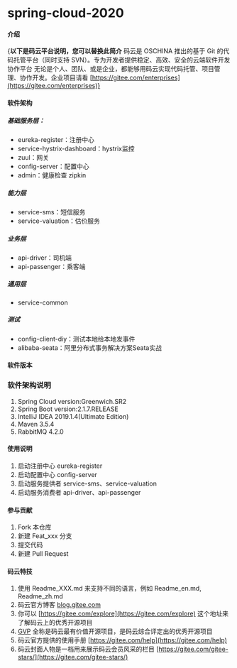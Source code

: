 # spring-cloud-2020

#### 介绍
{**以下是码云平台说明，您可以替换此简介**
码云是 OSCHINA 推出的基于 Git 的代码托管平台（同时支持 SVN）。专为开发者提供稳定、高效、安全的云端软件开发协作平台
无论是个人、团队、或是企业，都能够用码云实现代码托管、项目管理、协作开发。企业项目请看 [https://gitee.com/enterprises](https://gitee.com/enterprises)}

#### 软件架构
##### 基础服务层：
* eureka-register：注册中心
* service-hystrix-dashboard：hystrix监控
* zuul：网关
* config-server：配置中心
* admin：健康检查 zipkin
##### 能力层
* service-sms：短信服务
* service-valuation：估价服务
##### 业务层
* api-driver：司机端
* api-passenger：乘客端
##### 通用层
* service-common
##### 测试
* config-client-diy：测试本地给本地发事件
* alibaba-seata：阿里分布式事务解决方案Seata实战

#### 软件版本

### 软件架构说明
1.  Spring Cloud version:Greenwich.SR2
2.  Spring Boot version:2.1.7.RELEASE
3.  IntelliJ IDEA 2019.1.4(Ultimate Edition)
4.  Maven 3.5.4
5.  RabbitMQ 4.2.0

#### 使用说明

1.  启动注册中心 eureka-register
2.  启动配置中心 config-server
3.  启动服务提供者 service-sms、service-valuation
4.  启动服务消费者 api-driver、api-passenger

#### 参与贡献

1.  Fork 本仓库
2.  新建 Feat_xxx 分支
3.  提交代码
4.  新建 Pull Request


#### 码云特技

1.  使用 Readme\_XXX.md 来支持不同的语言，例如 Readme\_en.md, Readme\_zh.md
2.  码云官方博客 [blog.gitee.com](https://blog.gitee.com)
3.  你可以 [https://gitee.com/explore](https://gitee.com/explore) 这个地址来了解码云上的优秀开源项目
4.  [GVP](https://gitee.com/gvp) 全称是码云最有价值开源项目，是码云综合评定出的优秀开源项目
5.  码云官方提供的使用手册 [https://gitee.com/help](https://gitee.com/help)
6.  码云封面人物是一档用来展示码云会员风采的栏目 [https://gitee.com/gitee-stars/](https://gitee.com/gitee-stars/)

